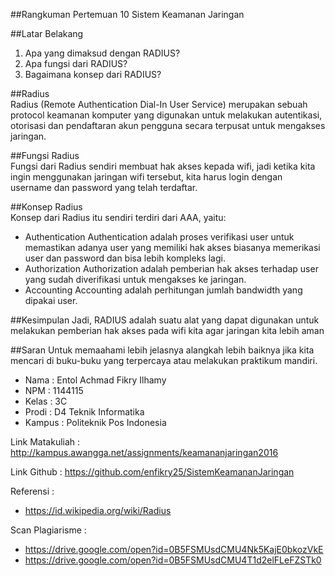 ##Rangkuman Pertemuan 10 Sistem Keamanan Jaringan

##Latar Belakang<br>
1.	Apa yang dimaksud dengan RADIUS?
2.	Apa fungsi dari RADIUS?
3.	Bagaimana konsep dari RADIUS?

##Radius<br>
Radius (Remote Authentication Dial-In User Service) merupakan sebuah protocol keamanan komputer yang digunakan untuk melakukan autentikasi, otorisasi dan pendaftaran akun pengguna secara terpusat untuk mengakses jaringan.

##Fungsi Radius<br>
Fungsi dari Radius sendiri membuat hak akses kepada wifi, jadi ketika kita ingin menggunakan jaringan wifi tersebut, kita harus login dengan username dan password yang telah terdaftar.

##Konsep Radius<br>
Konsep dari Radius itu sendiri terdiri dari AAA, yaitu:
*	Authentication Authentication adalah proses verifikasi user untuk memastikan adanya user yang memiliki hak akses biasanya memerikasi user dan password dan bisa lebih kompleks lagi.
*	Authorization Authorization adalah pemberian hak akses terhadap user yang sudah diverifikasi untuk mengakses ke jaringan.
*	Accounting Accounting adalah perhitungan jumlah bandwidth yang dipakai user.

##Kesimpulan
Jadi, RADIUS adalah suatu alat yang dapat digunakan untuk melakukan pemberian hak akses pada wifi kita agar jaringan kita lebih aman

##Saran
Untuk memaahami lebih jelasnya alangkah lebih baiknya jika kita mencari di buku-buku yang terpercaya atau melakukan praktikum mandiri.
<br>
*	Nama 	: Entol Achmad Fikry Ilhamy
*	NPM 	: 1144115
*	Kelas 	: 3C
*	Prodi 	: D4 Teknik Informatika
*	Kampus 	: Politeknik Pos Indonesia

Link Matakuliah : http://kampus.awangga.net/assignments/keamananjaringan2016

Link Github : https://github.com/enfikry25/SistemKeamananJaringan

Referensi :
*	 https://id.wikipedia.org/wiki/Radius

Scan Plagiarisme :
*	https://drive.google.com/open?id=0B5FSMUsdCMU4Nk5KajE0bkozVkE
*	https://drive.google.com/open?id=0B5FSMUsdCMU4T1d2elFLeFZSTk0

